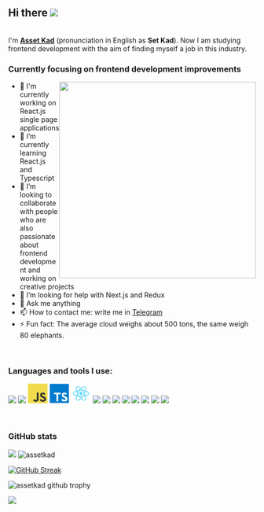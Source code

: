 ## Hi there <img src="https://media.giphy.com/media/hvRJCLFzcasrR4ia7z/giphy.gif" width="24px">
<br>
I'm <a href="https://github.com/assetkad"><b>Asset Kad</b></a> (pronunciation in English as <b>Set Kad</b>). Now I am studying frontend development with the aim of finding myself a job in this industry.

### Currently focusing on frontend development improvements


<img align="right" src="https://media.giphy.com/media/dWesBcTLavkZuG35MI/giphy.gif" width="400" height="400"/>

- 🔭 I'm currently working on React.js single page applications
- 🌱 I’m currently learning React.js and Typescript
- 👯 I’m looking to collaborate with people who are also passionate about frontend development and working on creative projects
- 🤔 I’m looking for help with Next.js and Redux 
- 💬 Ask me anything
- 📫 How to contact me: write me in <a href="https://t.me/asset_dev">Telegram</a>
- ⚡ Fun fact: The average cloud weighs about 500 tons, the same weigh 80 elephants.

<br>

### Languages and tools I use:

<code><img height="40" src="https://user-images.githubusercontent.com/64637806/118023878-f6415180-b355-11eb-940f-66432cfabac2.png"></code>
<code><img height="40" src="https://user-images.githubusercontent.com/64637806/118023881-f6d9e800-b355-11eb-8378-5fedd65fed8f.png"></code>
<code><img height="40" src="https://raw.githubusercontent.com/github/explore/80688e429a7d4ef2fca1e82350fe8e3517d3494d/topics/javascript/javascript.png"></code>
<code><img height="40" src="https://raw.githubusercontent.com/devicons/devicon/master/icons/typescript/typescript-original.svg"></code>
<code><img height="40" src="https://raw.githubusercontent.com/github/explore/80688e429a7d4ef2fca1e82350fe8e3517d3494d/topics/react/react.png"></code>
<code><img height="40" src="https://user-images.githubusercontent.com/64637806/118023888-f80b1500-b355-11eb-85b4-b072a8a395fa.png"></code>
<code><img height="40" src="https://user-images.githubusercontent.com/64637806/118023890-f80b1500-b355-11eb-869c-83ffb7363a0a.png"></code>
<code><img height="40" src="https://user-images.githubusercontent.com/64637806/118023892-f8a3ab80-b355-11eb-9d15-387bb21416ea.png"></code>
<code><img height="40" src="https://user-images.githubusercontent.com/64637806/118024503-aadb7300-b356-11eb-9d5b-f65acb4e014b.png"></code>
<code><img height="40" src="https://user-images.githubusercontent.com/64637806/118023895-f8a3ab80-b355-11eb-8e29-cfa06d2076d4.png"></code>
<code><img height="40" src="https://user-images.githubusercontent.com/64637806/118023899-f93c4200-b355-11eb-85c5-ed1929c17f4c.png"></code>
<code><img height="40" src="https://user-images.githubusercontent.com/64637806/118023901-f93c4200-b355-11eb-967e-a2e6da5939cf.png"></code>
<code><img height="40" src="https://user-images.githubusercontent.com/64637806/118023904-f93c4200-b355-11eb-9d51-d8569f167498.png"></code>

<br>

### GitHub stats

<img src="https://github-readme-stats.vercel.app/api/top-langs/?username=assetkad&theme=react&line_height=10&hide_langs_below=1&layout=compact" />
<img src="https://github-readme-stats.vercel.app/api?username=assetkad&show_icons=true&theme=react" alt="assetkad" />

[![GitHub Streak](http://github-readme-streak-stats.herokuapp.com?user=assetkad&theme=react&date_format=M%20j%5B%2C%20Y%5D&border=FFFFFF)](https://git.io/streak-stats)

<img width=800 src="https://github-profile-trophy.vercel.app/?username=assetkad&column=7&theme=dracula&no-frame=true" alt="assetkad github trophy"/>

![](https://komarev.com/ghpvc/?username=assetkad&color=orange)

